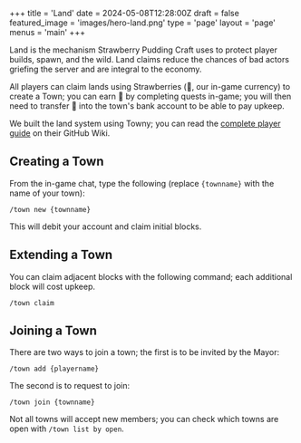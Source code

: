 +++
title = 'Land'
date = 2024-05-08T12:28:00Z
draft = false
featured_image = 'images/hero-land.png'
type = 'page'
layout = 'page'
menus = 'main'
+++

Land is the mechanism Strawberry Pudding Craft uses to protect player builds, spawn, and the wild. Land claims reduce the chances of bad actors griefing the server and are integral to the economy.

All players can claim lands using Strawberries (🍓, our in-game currency) to create a Town; you can earn 🍓 by completing quests in-game; you will then need to transfer 🍓 into the town's bank account to be able to pay upkeep.

We built the land system using Towny; you can read the [complete player guide](https://github.com/TownyAdvanced/Towny/wiki/How-Towny-Works) on their GitHub Wiki.

## Creating a Town

From the in-game chat, type the following (replace `{townname}` with the name of your town):

```
/town new {townname}
```

This will debit your account and claim initial blocks.

## Extending a Town

You can claim adjacent blocks with the following command; each additional block will cost upkeep.

```
/town claim
```

## Joining a Town

There are two ways to join a town; the first is to be invited by the Mayor:

```
/town add {playername}
```

The second is to request to join:

```
/town join {townname}
```

Not all towns will accept new members; you can check which towns are open with `/town list by open`.

